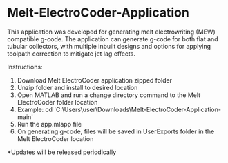 # Melt-ElectroCoder-Application

This application was developed for generating melt electrowriting (MEW) compatible g-code. The application can generate g-code for both flat and tubular collectors, with multiple inbuilt designs and options for applying toolpath correction to mitigate jet lag effects. 

Instructions:
1. Download Melt ElectroCoder application zipped folder
2. Unzip folder and install to desired location
3. Open MATLAB and run a change directory command to the Melt ElectroCoder folder location
4.   Example: cd 'C:\Users\user\Downloads\Melt-ElectroCoder-Application-main'
5. Run the app.mlapp file
6. On generating g-code, files will be saved in UserExports folder in the Melt ElectroCoder location

*Updates will be released periodically
